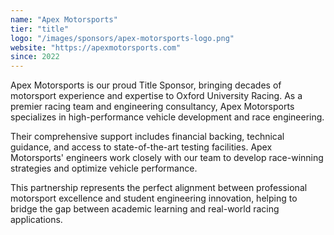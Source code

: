 ```yaml
---
name: "Apex Motorsports"
tier: "title"
logo: "/images/sponsors/apex-motorsports-logo.png"
website: "https://apexmotorsports.com"
since: 2022
---
```


Apex Motorsports is our proud Title Sponsor, bringing decades of motorsport experience and expertise to Oxford University Racing. As a premier racing team and engineering consultancy, Apex Motorsports specializes in high-performance vehicle development and race engineering.

Their comprehensive support includes financial backing, technical guidance, and access to state-of-the-art testing facilities. Apex Motorsports' engineers work closely with our team to develop race-winning strategies and optimize vehicle performance.

This partnership represents the perfect alignment between professional motorsport excellence and student engineering innovation, helping to bridge the gap between academic learning and real-world racing applications.